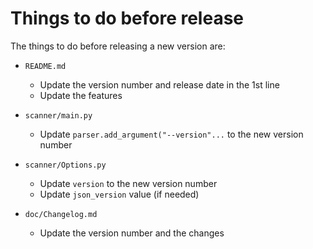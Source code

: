 # Things to do before release

The things to do before releasing a new version are:

* `README.md`
  * Update the version number and release date in the 1st line
  * Update the features

* `scanner/main.py`
	* Update `parser.add_argument("--version"...` to the new version number

* `scanner/Options.py`
	* Update `version` to the new version number
  * Update `json_version` value (if needed)

* `doc/Changelog.md`
  * Update the version number and the changes
